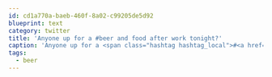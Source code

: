 ```yaml
---
id: cd1a770a-baeb-460f-8a02-c99205de5d92
blueprint: text
category: twitter
title: 'Anyone up for a #beer and food after work tonight?'
caption: 'Anyone up for a <span class="hashtag hashtag_local">#<a href="http://tweettemp.darylchymko.ca/?tag=beer">beer</a> and food after work tonight?'
tags:
  - beer
---
```

